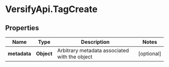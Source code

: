 # VersifyApi.TagCreate

## Properties

Name | Type | Description | Notes
------------ | ------------- | ------------- | -------------
**metadata** | **Object** | Arbitrary metadata associated with the object | [optional] 


